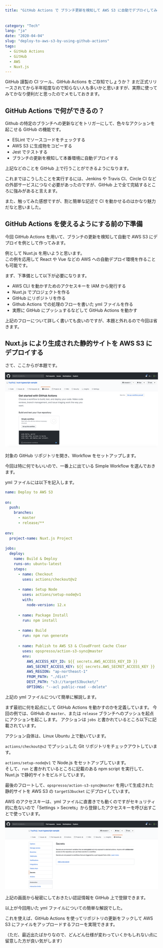 ```yaml
---
title: "GitHub Actions で ブランチ更新を検知して AWS S3 に自動でデプロイしてみる"


category: "Tech"
lang: "ja"
date: "2020-04-04"
slug: "deploy-to-aws-s3-by-using-github-actions"
tags:
  - GitHub Actions
  - GitHub
  - AWS
  - Nuxt.js
---
```


GitHub 謹製の CI ツール、GitHub Actions をご存知でしょうか？
まだ正式リリースされてから半年程度なので知らない人も多いかと思いますが、実際に使ってみてかなり便利だと思ったのでメモしておきます。

## GitHub Actions で何ができるの？

Github の特定のブランチへの更新などをトリガーにして、色々なアクションを起こせる GitHub の機能です。

- ESLint でソースコードをチェックする
- AWS S3 に生成物をコピーする
- Jest でテストする
- ブランチの更新を検知して本番環境に自動デプロイする

上記などのことを GitHub 上で行うことができるようになります。

これまではこうしたことを実行するには、Jenkins や Travis CI、Circle CI などの外部サービスにつなぐ必要があったのですが、GitHub 上で全て完結するところに強みがあると言えます。

また、触ってみた感想ですが、割と簡単な記述で CI を動かせるのはかなり魅力だなと思いました。

## GitHub Actions を使えるようにする前の下準備

今回 GitHub Actions を用いて、ブランチの更新を検知して自動で AWS S3 にデプロイを例として作ってみます。

例として Nuxt.js を用いようと思います。  
この例を応用して React や Vue などの AWS への自動デプロイ環境を作ることも可能です。

まず、下準備として以下が必要になります。

- AWS CLI を動かすためのアクセスキーを IAM から発行する
- Nuxt.js でプロジェクトを作る
- GitHub にリポジトリを作る
- Github Actions での処理のフローを書いた yml ファイルを作る
- 実際に GitHub にプッシュするなどして GitHub Actions を動かす

上記のフローについて詳しく書いても良いのですが、本題と外れるので今回は省きます。

## Nuxt.js により生成された静的サイトを AWS S3 にデプロイする

さて、ここからが本題です。

![github-actions-tab](./github-actions-tab.png)

対象の GitHub リポジトリを開き、Workflow をセットアップします。

今回は特に何でもいいので、一番上に出ている Simple Workflow を選んでおきます。

yml ファイルには以下を記入します。

```yml
name: Deploy to AWS S3

on:
  push:
    branches:
      - master
      - release/**

env:
  project-name: Nuxt.js Project

jobs:
  deploy:
    name: Build & Deploy
    runs-on: ubuntu-latest
    steps:
      - name: Checkout
        uses: actions/checkout@v2

      - name: Setup Node
        uses: actions/setup-node@v1
        with:
          node-version: 12.x

      - name: Package Install
        run: npm install

      - name: Build
        run: npm run generate

      - name: Publish to AWS S3 & CloudFront Cache Clear
        uses: opspresso/action-s3-sync@master
        env:
          AWS_ACCESS_KEY_ID: ${{ secrets.AWS_ACCESS_KEY_ID }}
          AWS_SECRET_ACCESS_KEY: ${{ secrets.AWS_SECRET_ACCESS_KEY }}
          AWS_REGION: "ap-northeast-1"
          FROM_PATH: "./dist"
          DEST_PATH: "s3://targetS3bucket/"
          OPTIONS: "--acl public-read --delete"
```

上記の yml ファイルについて簡単に解説します。

まず最初に何を起点にして GitHub Actions を動かすのかを定義しています。
今回の例では、GitHub の `master`、または `release` ブランチへのプッシュを起点にアクションを起こします。
アクションは `jobs` と書かれているところ以下に記載されています。

アクション自体は、Linux Ubuntu 上で動いています。

`actions/checkout@v2` でプッシュした Git リポジトリをチェックアウトしています。

`actions/setup-node@v1` で Node.js をセットアップしています。  
そして、`run` と書かれているところに記載のある npm script を実行して、Nuxt.js で静的サイトをビルドしています。

最後のフロートして、`opspresso/action-s3-sync@master` を用いて生成された静的サイトを AWS S3 の `targetS3bucket` にデプロイしています。

AWS のアクセスキーは、yml ファイルに直書きでも動くのですがセキュリティ的に危ないので「Settings > Secrets」から登録したアクセスキーを呼び出すことで使っています。

![github-sercrets](./github-sercrets.png)

上記の画面から秘密にしておきたい認証情報を GitHub 上で登録できます。

以上が今回用いた yml ファイルについての簡単な解説でした。

これを使えば、GitHub Actions を使ってリポジトリの更新をフックして AWS S3 にファイルをアップロードするフローを実現できます。

（ただ、最近出たばかりなので、どんどん仕様が変わっていくかもしれない点に留意した方が良い気がします）
